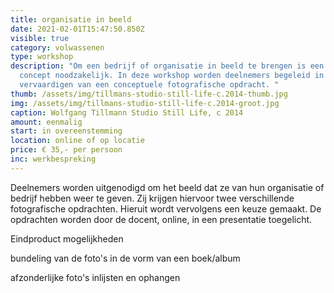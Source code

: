 ```yaml
---
title: organisatie in beeld
date: 2021-02-01T15:47:50.850Z
visible: true
category: volwassenen
type: workshop
description: "Om een bedrijf of organisatie in beeld te brengen is een idee, een
  concept noodzakelijk. In deze workshop worden deelnemers begeleid in het
  vervaardigen van een conceptuele fotografische opdracht. "
thumb: /assets/img/tillmans-studio-still-life-c.2014-thumb.jpg
img: /assets/img/tillmans-studio-still-life-c.2014-groot.jpg
caption: Wolfgang Tillmann Studio Still Life, c 2014
amount: eenmalig
start: in overeenstemming
location: online of op locatie
price: € 35,- per persoon
inc: werkbespreking
---
```

Deelnemers worden uitgenodigd om het beeld dat ze van hun organisatie of bedrijf hebben weer te geven. Zij krijgen hiervoor twee verschillende fotografische opdrachten. Hieruit wordt vervolgens een keuze gemaakt. De opdrachten worden door de docent, online, in een presentatie toegelicht.



Eindproduct mogelijkheden

bundeling van de foto's in de vorm van een boek/album

afzonderlijke foto's inlijsten en ophangen